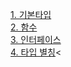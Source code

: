 [1. 기본타입](https://github.com/kimbyeolhee/TypeScript/blob/main/Fundamentals/01_type-basic.ts)<br>
[2. 함수](https://github.com/kimbyeolhee/TypeScript/blob/main/Fundamentals/02_functions.ts)<br>
[3. 인터페이스](https://github.com/kimbyeolhee/TypeScript/blob/main/Fundamentals/03_interface.ts)<br>
[4. 타입 별칭]()<

